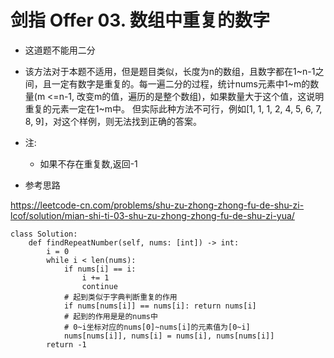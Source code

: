 # 剑指 Offer 03. 数组中重复的数字

- 这道题不能用二分
- 
  该方法对于本题不适用，但是题目类似，长度为n的数组，且数字都在1~n-1之间，且一定有数字是重复的。每一遍二分的过程，统计nums元素中1~m的数量(m <=n-1, 改变m的值，遍历的是整个数组)，如果数量大于这个值，这说明重复的元素一定在1~m中。
但实际此种方法不可行，例如[1, 1, 1, 2, 4, 5, 6, 7, 8, 9]，对这个样例，则无法找到正确的答案。
- 注:
  - 如果不存在重复数,返回-1

- 参考思路
  
https://leetcode-cn.com/problems/shu-zu-zhong-zhong-fu-de-shu-zi-lcof/solution/mian-shi-ti-03-shu-zu-zhong-zhong-fu-de-shu-zi-yua/

```
class Solution:
    def findRepeatNumber(self, nums: [int]) -> int:
        i = 0
        while i < len(nums):
            if nums[i] == i:
                i += 1
                continue
            # 起到类似于字典判断重复的作用
            if nums[nums[i]] == nums[i]: return nums[i]
            # 起到的作用是是的nums中
            # 0~i坐标对应的nums[0]~nums[i]的元素值为[0~i]
            nums[nums[i]], nums[i] = nums[i], nums[nums[i]]
        return -1

```